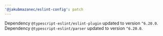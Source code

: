 ```yaml
---
'@jakubmazanec/eslint-config': patch
---
```

Dependency `@typescript-eslint/eslint-plugin` updated to version `^6.20.0`. Dependency `@typescript-eslint/parser` updated to version `^6.20.0`.
